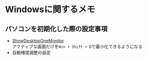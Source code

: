 # Windowsに関するメモ
## パソコンを初期化した際の設定事項
- [ShowDesktopOneMonitor](https://www.gigafree.net/system/display/ShowDesktopOneMonitor.html)  
  アクティブな画面だけを`Win + Shift + D`で最小化できるようになる
- 自動輝度調整の設定
